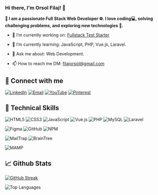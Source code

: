 ### Hi there, I'm Orsol Filaj! 👋
**🌟 I am a passionate Full Stack Web Developer 🌐. I love coding💻, solving challenging problems, and exploring new technologies 🚀.**


- 🔭 I’m currently working on: [Fullstack Test Starter](https://github.com/orsoli/fullstack-test-starter)

- 🌱 I’m currently learning: JavaScript, PHP, Vue.js, Laravel.

- 💬 Ask me about: Web Development.

- 📫 How to reach me DM: filajorsol@gmail.com

## 🤝 Connect with me 
[![LinkedIn](https://img.shields.io/badge/LinkedIn-0077B5?style=flat&logo=linkedin&logoColor=white)](https://www.linkedin.com/in/orsol-filaj-b8129b33a/) [![Email](https://img.shields.io/badge/Email-D14836?style=flat&logo=gmail&logoColor=white)](filajorsol@gmail.com) [![YouTube](https://img.shields.io/badge/YouTube-FF0000?style=flat&logo=youtube&logoColor=white)](https://www.youtube.com/channel/UCcP_JtPqyZOM1IxRHWfbUEw) [![Pinterest](https://img.shields.io/badge/Pinterest-E60023?style=flat&logo=pinterest&logoColor=white)](https://www.pinterest.com/orsolf/_profile/)

## 💼 Technical Skills
![HTML5](https://img.shields.io/badge/Code-HTML5-red)
![CSS3](https://img.shields.io/badge/Style-CSS-blue)
![JavaScript](https://img.shields.io/badge/Code-JavaScript-yellow)
![Vue.js](https://img.shields.io/badge/Framework-Vue.js-darkgreen)
![PHP](https://img.shields.io/badge/Code-PHP-lightblue)
![MySQL](https://img.shields.io/badge/DataBase-MySQL-orange)
![Laravel](https://img.shields.io/badge/Framework-Laravel-darkred)

![Figma](https://img.shields.io/badge/Tools-Figma-pink)
![GitHub](https://img.shields.io/badge/Tools-GitHub-black)
![NPM](https://img.shields.io/badge/Tools-NPM-darkred)

![MailTrap](https://img.shields.io/badge/TestingTools-MailTrap-green)
![BrainTree](https://img.shields.io/badge/TestingTools-BrainTree-darkblue)

![MAMP](https://img.shields.io/badge/Server-MAMP-lightblue)

## 📈 Github Stats

[![GitHub Streak](https://streak-stats.demolab.com?user=orsoli&theme=dark&hide_border=true&mode=weekly)](https://git.io/streak-stats)

![Top Languages](https://github-readme-stats.vercel.app/api/top-langs/?username=orsoli&layout=compact&theme=dark&hide_border=true)
